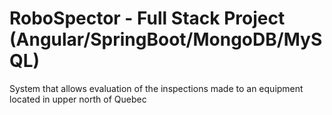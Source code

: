 # RoboSpector - Full Stack Project (Angular/SpringBoot/MongoDB/MySQL)

System that allows evaluation of the inspections made to an equipment located in upper north of Quebec
